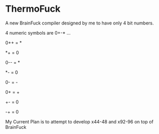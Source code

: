 # ThermoFuck

A new BrainFuck compiler designed by me to have only 4 bit numbers.

4 numeric symbols are 0+-* ...

0++ = *

*+ = 0

0-- = *

*- = 0

0- = -

0+ = +

+- = 0

-+ = 0

My Current Plan is to attempt to develop x44-48 and x92-96 on top of BrainFuck
